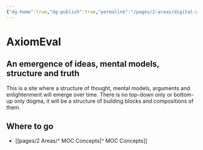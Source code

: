 ```yaml
---
{"dg-home":true,"dg-publish":true,"permalink":"/pages/2-areas/digital-garden/","tags":"gardenEntry"}
---
```


# AxiomEval
## An emergence of ideas, mental models, structure and truth

This is a site where a structure of thought, mental models, arguments and enlightenment will emerge over time. There is no top-down only or bottom-up only dogma, it will be a structure of building blocks and compositions of them.

## Where to go
- [[pages/2 Areas/^ MOC Concepts|^ MOC Concepts]]
